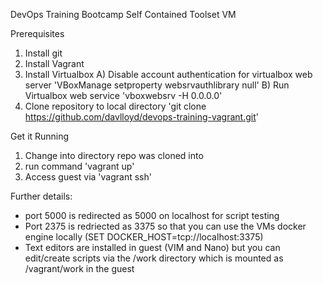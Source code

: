 DevOps Training Bootcamp Self Contained Toolset VM


Prerequisites
1) Install git
2) Install Vagrant
3) Install Virtualbox
    A) Disable account authentication for virtualbox web server 'VBoxManage setproperty websrvauthlibrary null'
    B) Run Virtualbox web service 'vboxwebsrv -H 0.0.0.0'
4) Clone repository to local directory 'git clone https://github.com/davlloyd/devops-training-vagrant.git'


Get it Running
1) Change into directory repo was cloned into
2) run command 'vagrant up'
3) Access guest via 'vagrant ssh'

Further details:
- port 5000 is redirected as 5000 on localhost for script testing
- Port 2375 is redriected as 3375 so that you can use the VMs docker engine locally (SET DOCKER_HOST=tcp://localhost:3375)
- Text editors are installed in guest (VIM and Nano) but you can edit/create scripts via the <clonedir>/work directory which is mounted as /vagrant/work in the guest



